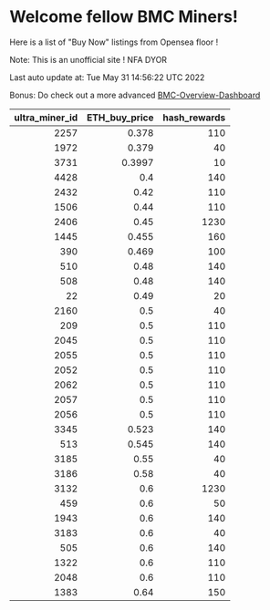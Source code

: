 # Welcome fellow BMC Miners!
Here is a list of "Buy Now" listings from Opensea floor !

Note: This is an unofficial site ! NFA DYOR

Last auto update at: Tue May 31 14:56:22 UTC 2022

Bonus: Do check out a more advanced [BMC-Overview-Dashboard](https://dune.com/defifunk/BMC-Overview-Dashboard)


|   ultra_miner_id |   ETH_buy_price |   hash_rewards |
|-----------------:|----------------:|---------------:|
|             2257 |          0.378  |            110 |
|             1972 |          0.379  |             40 |
|             3731 |          0.3997 |             10 |
|             4428 |          0.4    |            140 |
|             2432 |          0.42   |            110 |
|             1506 |          0.44   |            110 |
|             2406 |          0.45   |           1230 |
|             1445 |          0.455  |            160 |
|              390 |          0.469  |            100 |
|              510 |          0.48   |            140 |
|              508 |          0.48   |            140 |
|               22 |          0.49   |             20 |
|             2160 |          0.5    |             40 |
|              209 |          0.5    |            110 |
|             2045 |          0.5    |            110 |
|             2055 |          0.5    |            110 |
|             2052 |          0.5    |            110 |
|             2062 |          0.5    |            110 |
|             2057 |          0.5    |            110 |
|             2056 |          0.5    |            110 |
|             3345 |          0.523  |            140 |
|              513 |          0.545  |            140 |
|             3185 |          0.55   |             40 |
|             3186 |          0.58   |             40 |
|             3132 |          0.6    |           1230 |
|              459 |          0.6    |             50 |
|             1943 |          0.6    |            140 |
|             3183 |          0.6    |             40 |
|              505 |          0.6    |            140 |
|             1322 |          0.6    |            110 |
|             2048 |          0.6    |            110 |
|             1383 |          0.64   |            150 |
